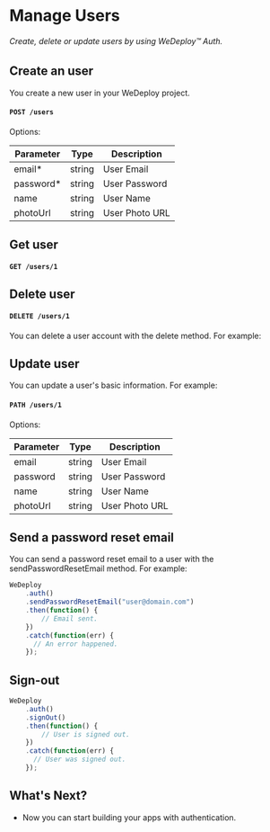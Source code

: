 # Manage Users

###### Create, delete or update users by using *WeDeploy™ Auth*.

<!-- <article id="create-user"> -->

## Create an user

You create a new user in your WeDeploy project.

#### `POST /users`

Options:

<table class="table">
  <thead>
    <tr>
      <th>Parameter</th>
      <th>Type</th>
      <th>Description</th>
    </tr>
  </thead>
  <tbody>
    <tr>
      <td>email*</td>
      <td>string</td>
      <td>User Email</td>
    </tr>
    <tr>
      <td>password*</td>
      <td>string</td>
      <td>User Password</td>
    </tr>
    <tr>
      <td>name</td>
      <td>string</td>
      <td>User Name</td>
    </tr>
    <tr>
      <td>photoUrl</td>
      <td>string</td>
      <td>User Photo URL</td>
    </tr>
  </tbody>
</table>

<!-- </article> -->


<!-- <article id="get-user"> -->

## Get user

#### `GET /users/1`


<!-- </article> -->

<!-- <article id="delete-user"> -->

## Delete user

#### `DELETE /users/1`

You can delete a user account with the delete method. For example:


<!-- </article> -->

<!-- <article id="update-user"> -->

## Update user

You can update a user's basic information. For example:

#### `PATH /users/1`

Options:

<table class="table">
  <thead>
    <tr>
      <th>Parameter</th>
      <th>Type</th>
      <th>Description</th>
    </tr>
  </thead>
  <tbody>
    <tr>
      <td>email</td>
      <td>string</td>
      <td>User Email</td>
    </tr>
    <tr>
      <td>password</td>
      <td>string</td>
      <td>User Password</td>
    </tr>
    <tr>
      <td>name</td>
      <td>string</td>
      <td>User Name</td>
    </tr>
    <tr>
      <td>photoUrl</td>
      <td>string</td>
      <td>User Photo URL</td>
    </tr>
  </tbody>
</table>

<!-- </article> -->

<!-- <article id="reset-email"> -->

## Send a password reset email

You can send a password reset email to a user with the sendPasswordResetEmail method. For example:

```js
WeDeploy
	.auth()
	.sendPasswordResetEmail("user@domain.com")
	.then(function() {
		// Email sent.
	})
	.catch(function(err) {
	  // An error happened.
	});
```

<!-- </article> -->

<!-- <article id="sign-out"> -->

## Sign-out

```js
WeDeploy
	.auth()
	.signOut()
	.then(function() {
		// User is signed out.
	})
	.catch(function(err) {
	  // User was signed out.
	});
```

<!-- </article> -->

## What's Next?

* Now you can start building your apps with authentication.
